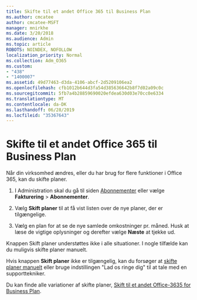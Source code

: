 ```yaml
---
title: Skifte til et andet Office 365 til Business Plan
ms.author: cmcatee
author: cmcatee-MSFT
manager: mnirkhe
ms.date: 3/20/2018
ms.audience: Admin
ms.topic: article
ROBOTS: NOINDEX, NOFOLLOW
localization_priority: Normal
ms.collection: Adm_O365
ms.custom:
- "438"
- "1400007"
ms.assetid: 49d77463-d3da-4106-abcf-2d5209106ea2
ms.openlocfilehash: cfb1012b644d3fa54d385636642b8f7d02a09c0c
ms.sourcegitcommit: 5fb7a4b28859690020efdea630d03e70cc0e6334
ms.translationtype: MT
ms.contentlocale: da-DK
ms.lasthandoff: 06/28/2019
ms.locfileid: "35367643"
---
```

# <a name="switch-to-a-different-office-365-for-business-plan"></a>Skifte til et andet Office 365 til Business Plan

Når din virksomhed ændres, eller du har brug for flere funktioner i Office 365, kan du skifte planer.
  
1. I Administration skal du gå til siden [Abonnementer](https://go.microsoft.com/fwlink/p/?linkid=842054) eller vælge **Fakturering** \> **Abonnementer**.

2. Vælg **Skift planer** til at få vist listen over de nye planer, der er tilgængelige.

3. Vælg en plan for at se de nye samlede omkostninger pr. måned. Husk at læse de vigtige oplysninger og derefter vælge **Næste** at tjekke ud.

Knappen Skift planer understøttes ikke i alle situationer. I nogle tilfælde kan du muligvis skifte planer manuelt.
  
Hvis knappen **Skift planer** ikke er tilgængelig, kan du forsøger at [skifte planer manuelt](https://support.office.com/article/eb0d0680-5677-41a0-8c46-4b9d47f1c209) eller bruge indstillingen "Lad os ringe dig" til at tale med en supporttekniker.
  
Du kan finde alle variationer af skifte planer, [Skift til et andet Office-3635 for Business Plan](https://support.office.com/article/49d77463-d3da-4106-abcf-2d5209106ea2).
  